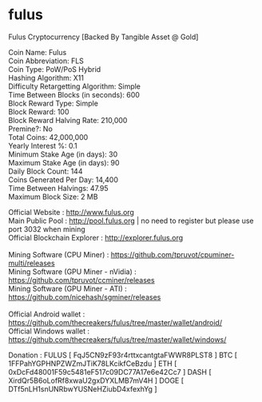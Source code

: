 # fulus
Fulus Cryptocurrency [Backed By Tangible Asset @ Gold]

Coin Name: Fulus<br>
Coin Abbreviation: FLS <br>
Coin Type: PoW/PoS Hybrid <br>
Hashing Algorithm: X11 <br>
Difficulty Retargetting Algorithm: Simple<br>
Time Between Blocks (in seconds): 600<br>
Block Reward Type: Simple <br>
Block Reward: 100<br>
Block Reward Halving Rate: 210,000<br>
Premine?: No<br>
Total Coins: 42,000,000<br>
Yearly Interest %: 0.1<br>
Minimum Stake Age (in days): 30<br>
Maximum Stake Age (in days): 90<br>
Daily Block Count: 144<br>
Coins Generated Per Day: 14,400<br>
Time Between Halvings: 47.95<br>
Maximum Block Size: 2 MB<br>

Official Website : http://www.fulus.org <br>
Main Public Pool : http://pool.fulus.org  | no need to register but please use port 3032 when mining <br>
Official Blockchain Explorer : http://explorer.fulus.org <br><br>
Mining Software (CPU Miner) : https://github.com/tpruvot/cpuminer-multi/releases <br>
Mining Software (GPU Miner - nVidia) : https://github.com/tpruvot/ccminer/releases <br>
Mining Software (GPU Miner - ATI) : https://github.com/nicehash/sgminer/releases <br><br>
Official Android wallet : https://github.com/thecreakers/fulus/tree/master/wallet/android/ <br>
Official Windows wallet : https://github.com/thecreakers/fulus/tree/master/wallet/windows/<br>

Donation : FULUS [ FqJ5CN9zF93r4rttxcantgtaFWWR8PLST8 ]
           BTC [ 1FFPahYGPHNPZWZmJTiK78LKcikfCeBzdu ]
           ETH [ 0xDcFd48001F59c5481eF517c09DC77A17e6e42Cc7 ]
           DASH [ XirdQr5B6oLofRf8xwaU2gxDYXLMB7mV4H ]
           DOGE [ DTf5nLH1snUNRbwYUSNeHZiubD4xfexhYg ]
           
